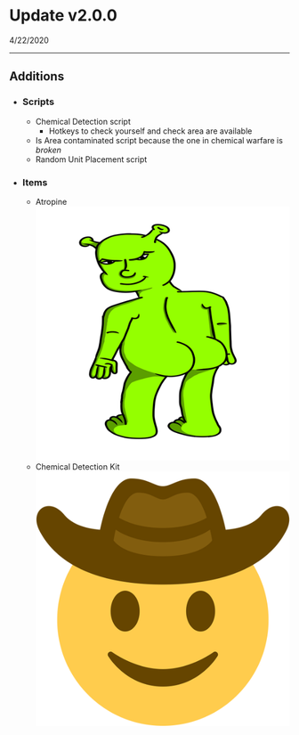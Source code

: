 # Update v2.0.0

4/22/2020

---

## Additions

+ ### Scripts

    + Chemical Detection script
        + Hotkeys to check yourself and check area are available
    + Is Area contaminated script because the one in chemical warfare is *broken*
    + Random Unit Placement script

+ ### Items

    + Atropine ![Test](../img/tuktac.png)
    + Chemical Detection Kit ![Test](../img/cobou.png)
